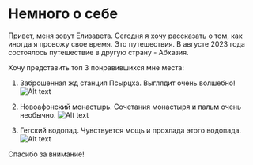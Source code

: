 # Немного о себе
Привет, меня зовут Елизавета. Сегодня я хочу рассказать о том, как иногда я провожу свое время.
Это путешествия.
В августе 2023 года состоялось путешествие в другую страну - Абхазия.

Хочу представить топ 3 понравившихся мне места:

1. Заброшенная жд станция Псырцха. Выглядит очень волшебно!
![Alt text](DSCF0773.JPG)

2. Новоафонский монастырь. Сочетания монастыря и пальм очень необычно.
![Alt text](DSCF0879.JPG)

3. Гегский водопад. Чувствуется мощь и прохлада этого водопада.
![Alt text](DSCF1047.JPG)

Спасибо за внимание!